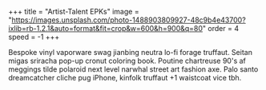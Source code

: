 +++
title = "Artist-Talent EPKs"
image = "https://images.unsplash.com/photo-1488903809927-48c9b4e43700?ixlib=rb-1.2.1&auto=format&fit=crop&w=600&h=900&q=80"
order = 4
speed = -1
+++

Bespoke vinyl vaporware swag jianbing neutra lo-fi forage truffaut. Seitan migas sriracha pop-up cronut coloring book. Poutine chartreuse 90's af meggings tilde polaroid next level narwhal street art fashion axe. Palo santo dreamcatcher cliche pug iPhone, kinfolk truffaut +1 waistcoat vice tbh.
